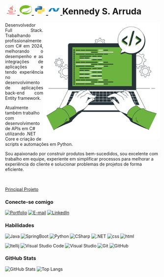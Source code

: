 <h1>
  <a align="left" href="https://kennedy7sa.github.io/portifolioone/">
    <img alt="KEENNEEDYY-Java" height="30" width="40" src="https://raw.githubusercontent.com/devicons/devicon/master/icons/java/java-plain.svg"/>
    <img alt="KEENNEEDYY-SpringBoot" height="30" width="40" src="https://raw.githubusercontent.com/devicons/devicon/master/icons/spring/spring-original.svg"/>
    <img alt="KEENNEEDYY-Python" height="30" width="40" src="https://raw.githubusercontent.com/devicons/devicon/master/icons/python/python-original.svg"/>
    <img alt="KEENNEEDYY-DotNet" height="30" width="40" src="https://raw.githubusercontent.com/devicons/devicon/master/icons/dot-net/dot-net-original.svg"/>
  </a>
  <span>Kennedy S. Arruda</span>
</h1>

<img align="right" alt="Developer vector created by www.freepik.com" height="380" src="https://raw.githubusercontent.com/KEENNEEDYY/KEENNEEDYY/main/hand-coding-animate-green.svg">

<p align="justify">
Desenvolvedor Full Stack. Trabalhando profissionalmente com C# em 2024, melhorando o desempenho e as integrações de aplicações e tendo experiência no desenvolvimento de aplicações back-end com Entity framework.

Atualmente também trabalho com desenvolvimento de APIs em C# utilizando .NET Core e criação de scripts e automações em Python. 

Sou apaixonado por construir produtos bem-sucedidos, sou excelente com trabalho em equipe, experiente em simplificar processos para melhorar a experiência do cliente e solucionar problemas de projetos de forma eficiente.

<br><br>
[Principal Projeto](https://github.com/Kennedy7Sa/Projeto_Oficina_GUI_PyQt6)
</p>

<h3 align="left">Conecte-se comigo</h3>

[![Portfolio](https://img.shields.io/badge/-Portfolio-6DB33F?style=for-the-badge)](https://kennedy7sa.github.io/portifolioone/)
[![E-mail](https://img.shields.io/badge/-Email-000?style=for-the-badge&logo=microsoft-outlook&logoColor=EC2025)](mailto:kennedy.arruda@aluno.unip.br)
[![LinkedIn](https://img.shields.io/badge/-LinkedIn-000?style=for-the-badge&logo=linkedin&logoColor=6DB33F)](https://www.linkedin.com/in/kennedy-arruda-devbackend/)

### Habilidades

![Java](https://img.shields.io/badge/Java-000?style=for-the-badge&logo=openjdk&logoColor=EC2025)
![SpringBoot](https://img.shields.io/badge/SpringBoot-000?style=for-the-badge&logo=SpringBoot&logoColor=EC2025)
![Python](https://img.shields.io/badge/Python-000?style=for-the-badge&logo=python&logoColor=6DB33F)
![CSharp](https://img.shields.io/badge/C%23-000?style=for-the-badge&logo=csharp&logoColor=EC2025)
![.NET](https://img.shields.io/badge/.NET-000?style=for-the-badge&logo=dotnet&logoColor=6DB33F)
![css](https://img.shields.io/badge/css-000?style=for-the-badge&logo=css3&logoColor=EC2025)
![html](https://img.shields.io/badge/html-000?style=for-the-badge&logo=html5&logoColor=6DB33F)

![Itellij](https://img.shields.io/badge/intellij-000?style=for-the-badge&logo=intellij&logoColor=6DB33F)
![Visual Studio Code](https://img.shields.io/badge/Visual%20Studio%20Code-000?style=for-the-badge&logo=visualstudiocode&logoColor=6DB33F)
![Visual Studio](https://img.shields.io/badge/Visual%20Studio-000?style=for-the-badge&logo=visualstudio&logoColor=EC2025)
![Git](https://img.shields.io/badge/Git-000?style=for-the-badge&logo=git&logoColor=EC2025)
![GitHub](https://img.shields.io/badge/GitHub-000?style=for-the-badge&logo=github&logoColor=6DB33F)

### GitHub Stats

![GitHub Stats](https://github-readme-stats.vercel.app/api?username=kennedy7sa&theme=transparent&bg_color=30,000,0009&border_color=6DB33F&show_icons=true&icon_color=EC2025&hide_title=true&text_color=0D8AC7)
![Top Langs](https://github-readme-stats-git-masterrstaa-rickstaa.vercel.app/api/top-langs/?username=kennedy7sa&layout=compact&bg_color=30,000,0009&border_color=6DB33F&&hide_title=true&text_color=0D8AC7)

